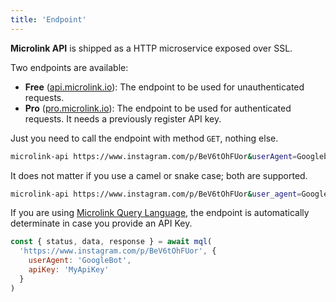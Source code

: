 ```yaml
---
title: 'Endpoint'
---
```


**Microlink API** is shipped as a HTTP microservice exposed over SSL. 

Two endpoints are available:

- **Free** ([api.microlink.io](https://api.microlink.io)): The endpoint to be used for unauthenticated requests.
- **Pro** ([pro.microlink.io](https://pro.microlink.io)): The endpoint to be used for authenticated requests. It needs a previously register API key.

Just you need to call the endpoint with method `GET`, nothing else.

```bash
microlink-api https://www.instagram.com/p/BeV6tOhFUor&userAgent=Googlebot
```

<Figcaption children='Any additional API Parameter needs to be provided as query parameter.' />

It does not matter if you use a camel or snake case; both are supported.

```bash
microlink-api https://www.instagram.com/p/BeV6tOhFUor&user_agent=Googlebot
```

<Figcaption children='Provide the same API parameter but using snake_case has the same effect.' />

If you are using [Microlink Query Language](/docs/mql), the endpoint is automatically determinate in case you provide an API Key.

```js
const { status, data, response } = await mql(
  'https://www.instagram.com/p/BeV6tOhFUor', {
    userAgent: 'GoogleBot',
    apiKey: 'MyApiKey'
  }
)
```
